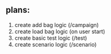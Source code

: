 ## plans:
1. create add bag logic (/campaign)
2. create load bag logic (on user start)
3. create basic test logic (/test)
4. create scenario logic (/scenario)
